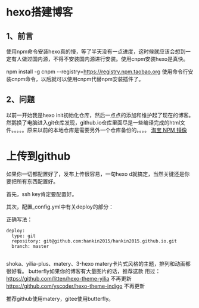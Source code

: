 # hexo搭建博客

## 1、前言
使用npm命令安装hexo真的慢，等了半天没有一点进度，这时候就应该会想到一定有人做过国内源，不得不安装国内源进行安装。使用cnpm安装hexo是真快。

npm install -g cnpm --registry=https://registry.npm.taobao.org
使用命令行安装cnpm命令，以后就可以使用cnpm代替npm安装插件了。

## 2、问题
以前一开始我是hexo init初始化仓库，然后一点点的添加和维护起了现在的博客。然鹅换了电脑进入git仓库发现，github.io仓库里面尽是一些编译完成的html文件。。。。。原来以前的本地仓库是需要另外一个仓库备份的。。。。
[淘宝 NPM 镜像](https://npm.taobao.org/)

# 上传到github
如果你一切都配置好了，发布上传很容易，一句hexo d就搞定，当然关键还是你要把所有东西配置好。

首先，ssh key肯定要配置好。

其次，配置_config.yml中有关deploy的部分：

正确写法：
```
deploy:
  type: git
  repository: git@github.com:hankin2015/hankin2015.github.io.git
  branch: master
```

## 
shoka、yilia-plus、matery、3-hexo
matery卡片式风格的主题，排列和动画都很好看。
butterfly如果你的博客有大量图片的话，推荐这款
用过：
https://github.com/litten/hexo-theme-yilia   不再更新
https://github.com/yscoder/hexo-theme-indigo 不再更新

推荐github使用matery，gitee使用butterfly。